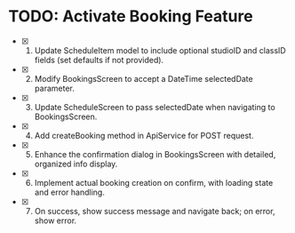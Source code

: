 # TODO: Activate Booking Feature

- [x] 1. Update ScheduleItem model to include optional studioID and classID fields (set defaults if not provided).
- [x] 2. Modify BookingsScreen to accept a DateTime selectedDate parameter.
- [x] 3. Update ScheduleScreen to pass selectedDate when navigating to BookingsScreen.
- [x] 4. Add createBooking method in ApiService for POST request.
- [x] 5. Enhance the confirmation dialog in BookingsScreen with detailed, organized info display.
- [x] 6. Implement actual booking creation on confirm, with loading state and error handling.
- [x] 7. On success, show success message and navigate back; on error, show error.

